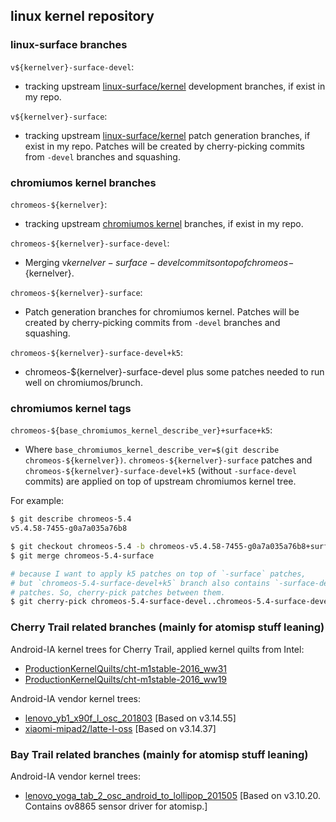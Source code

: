 ## linux kernel repository

### linux-surface branches

`v${kernelver}-surface-devel`:
- tracking upstream [linux-surface/kernel](linux-surface/kernel) development branches, if exist in my repo.

`v${kernelver}-surface`:
- tracking upstream [linux-surface/kernel](linux-surface/kernel) patch generation branches, if exist in my repo. Patches will be created by cherry-picking commits from `-devel` branches and squashing.

### chromiumos kernel branches

`chromeos-${kernelver}`:
- tracking upstream [chromiumos kernel](https://chromium.googlesource.com/chromiumos/third_party/kernel/) branches, if exist in my repo.

`chromeos-${kernelver}-surface-devel`:
- Merging v${kernelver}-surface-devel commits on top of chromeos-${kernelver}.

`chromeos-${kernelver}-surface`:
- Patch generation branches for chromiumos kernel. Patches will be created by cherry-picking commits from `-devel` branches and squashing.

`chromeos-${kernelver}-surface-devel+k5`:
- chromeos-${kernelver}-surface-devel plus some patches needed to run well on chromiumos/brunch.

### chromiumos kernel tags

`chromeos-${base_chromiumos_kernel_describe_ver}+surface+k5`:
- Where `base_chromiumos_kernel_describe_ver=$(git describe chromeos-${kernelver})`. `chromeos-${kernelver}-surface` patches and `chromeos-${kernelver}-surface-devel+k5` (without `-surface-devel` commits) are applied on top of upstream chromiumos kernel tree.

For example:
```bash
$ git describe chromeos-5.4
v5.4.58-7455-g0a7a035a76b8

$ git checkout chromeos-5.4 -b chromeos-v5.4.58-7455-g0a7a035a76b8+surface+k5
$ git merge chromeos-5.4-surface

# because I want to apply k5 patches on top of `-surface` patches,
# but `chromeos-5.4-surface-devel+k5` branch also contains `-surface-devel`
# patches. So, cherry-pick patches between them.
$ git cherry-pick chromeos-5.4-surface-devel..chromeos-5.4-surface-devel+k5
```

### Cherry Trail related branches (mainly for atomisp stuff leaning)

Android-IA kernel trees for Cherry Trail, applied kernel quilts from Intel:
- [ProductionKernelQuilts/cht-m1stable-2016_ww31](https://github.com/kitakar5525/linux-kernel/tree/ProductionKernelQuilts/cht-m1stable-2016_ww31)
- [ProductionKernelQuilts/cht-m1stable-2016_ww19](https://github.com/kitakar5525/linux-kernel/tree/ProductionKernelQuilts/cht-m1stable-2016_ww19)

Android-IA vendor kernel trees:
- [lenovo_yb1_x90f_l_osc_201803](https://github.com/kitakar5525/linux-kernel/tree/lenovo_yb1_x90f_l_osc_201803)
  [Based on v3.14.55]
- [xiaomi-mipad2/latte-l-oss](https://github.com/kitakar5525/linux-kernel/tree/xiaomi-mipad2/latte-l-oss)
  [Based on v3.14.37]

### Bay Trail related branches (mainly for atomisp stuff leaning)

Android-IA vendor kernel trees:
- [lenovo_yoga_tab_2_osc_android_to_lollipop_201505](https://github.com/kitakar5525/linux-kernel/tree/lenovo_yoga_tab_2_osc_android_to_lollipop_201505)
  [Based on v3.10.20. Contains ov8865 sensor driver for atomisp.]
